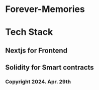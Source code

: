 # Forever-Memories
# Tech Stack
## Nextjs for Frontend
## Solidity for Smart contracts
### Copyright 2024. Apr. 29th